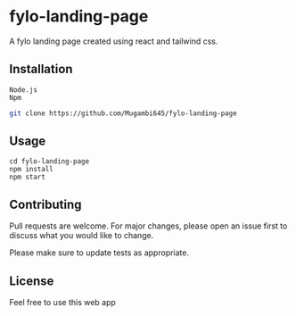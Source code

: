 # fylo-landing-page

A fylo landing page created using react and tailwind css.

## Installation

```
Node.js
Npm

```
```bash
git clone https://github.com/Mugambi645/fylo-landing-page
```

## Usage

```
cd fylo-landing-page
npm install
npm start
```

## Contributing
Pull requests are welcome. For major changes, please open an issue first to discuss what you would like to change.

Please make sure to update tests as appropriate.

## License
Feel free to use this web app
